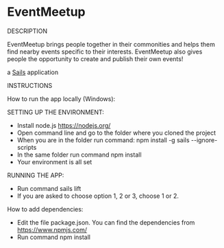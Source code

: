 # EventMeetup

DESCRIPTION

EventMeetup brings people together in their commonities and helps them find nearby events specific to their interests. EventMeetup also gives people the opportunity to create and publish their own events!


a [Sails](http://sailsjs.org) application

INSTRUCTIONS

How to run the app locally (Windows):

SETTING UP THE ENVIRONMENT:

- Install node.js https://nodejs.org/
- Open command line and go to the folder where you cloned the project
- When you are in the folder run command: npm install -g sails --ignore-scripts
- In the same folder run command npm install
- Your environment is all set

RUNNING THE APP:
- Run command sails lift
- If you are asked to choose option 1, 2 or 3, choose 1 or 2.




How to add dependencies:
- Edit the file package.json. You can find the dependencies from https://www.npmjs.com/
- Run command npm install